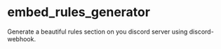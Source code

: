 # embed_rules_generator
Generate a beautiful rules section on you discord server using discord-webhook.
